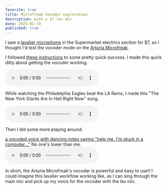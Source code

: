 ```yaml
---
favorite: true
title: Microfreak Vocoder exploration
description: with a $7 lav mic
date: 2025-01-19
published: true
---
```

I saw a [lavalier microphone](https://en.wikipedia.org/wiki/Lavalier_microphone) in the Supermarket electrics section for $7, so I thought I'd test the vocoder mode on the [Arturia Microfreak](https://www.arturia.com/products/hardware-synths/microfreak/overview). 

I followed [these instructions](https://support.arturia.com/hc/en-us/articles/4405748217746-MicroFreak-Vocoder) to some pretty quick success. 
I made this quick ditty about getting the vocoder working. 

![](https://ihkgojiseqpwinwdowvm.supabase.co/storage/v1/object/public/natespilmanblog/2025-01-19-microfreak-vocoder/I-got-the-vocoder-working.mp3)

While watching the Philadelphia Eagles beat the LA Rams, I made this "The New York Giants Are In Hell Right Now" song. 

![](https://ihkgojiseqpwinwdowvm.supabase.co/storage/v1/object/public/natespilmanblog/2025-01-19-microfreak-vocoder/The-NY-Giants-are-in-Hell-rn.mp3)

Then I did some more playing around. 

[a vocoded voice with dancing notes saying "help me. I'm stuck in a computer..."](https://ihkgojiseqpwinwdowvm.supabase.co/storage/v1/object/public/natespilmanblog/2025-01-19-microfreak-vocoder/help-me.-I'm-stuck-in-the-computer.mp3)
No one's lower than me.
![](https://ihkgojiseqpwinwdowvm.supabase.co/storage/v1/object/public/natespilmanblog/2025-01-19-microfreak-vocoder/so-uh-vocoders-are-crazy.mp3)

In short, the Arturia Microfreak's vocoder is powerful and easy to use!! I could imagine this lavalier workflow working like, as I can sing through the main mic and pick up my voice for the vocoder with the lav mic. 